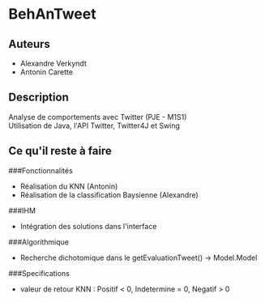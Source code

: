 BehAnTweet
==========

Auteurs
-------

*	Alexandre Verkyndt
*	Antonin Carette

Description
-----------

Analyse de comportements avec Twitter (PJE - M1S1)  
Utilisation de Java, l'API Twitter, Twitter4J et Swing

Ce qu'il reste à faire
----------------------

###Fonctionnalités
*	Réalisation du KNN (Antonin)
*	Réalisation de la classification Baysienne (Alexandre)

###IHM
*	Intégration des solutions dans l'interface

###Algorithmique
*	Recherche dichotomique dans le getEvaluationTweet() -> Model.Model

###Specifications
*	valeur de retour KNN : Positif < 0, Indetermine = 0, Negatif > 0